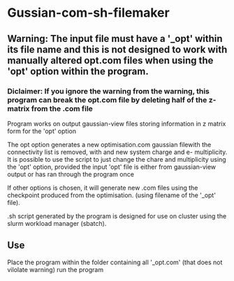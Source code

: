 # Gussian-com-sh-filemaker
## Warning: The input file must have a '_opt' within its file name and this is not designed to work with manually altered opt.com files when using the 'opt' option within the program. 
### Diclaimer: If you ignore the warning from the warning, this program can break the opt.com file by deleting half of the z-matrix from the .com file

Program works on output gaussian-view files storing information in z matrix form for the 'opt' option

The opt option generates a new optimisation.com gaussian filewith the connectivity list is removed, 
with and new system charge and e- multiplicity. It is possible to use the script to just change the 
chare and multiplicity using the 'opt' option, provided the input 'opt' file is either 
from gaussian-view output or has ran through the program once

If other options is chosen, it will generate new .com files using the checkpoint 
produced from the optimisation. (using filename of the '_opt' file).

.sh script generated by the program is designed for use on cluster using the 
slurm workload manager (sbatch).

## Use
Place the program within the folder containing all '_opt.com' (that does not vilolate warning) run the program

